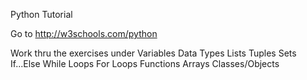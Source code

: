 Python Tutorial

Go to http://w3schools.com/python

Work thru the exercises under
Variables
Data Types
Lists
Tuples
Sets
If...Else
While Loops
For Loops
Functions
Arrays
Classes/Objects
